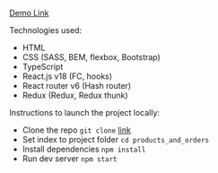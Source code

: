 [Demo Link](https://pozdnya.github.io/products_and_orders/)

Technologies used:
- HTML
- CSS (SASS, BEM, flexbox, Bootstrap)
- TypeScript
- React.js v18 (FC, hooks)
- React router v6 (Hash router)
- Redux (Redux, Redux thunk)

Instructions to launch the project locally:
* Clone the repo `git clone` [link](https://github.com/Pozdnya/products_and_orders.git)
* Set index to project folder `cd products_and_orders`
* Install dependencies `npm install`
* Run dev server `npm start`